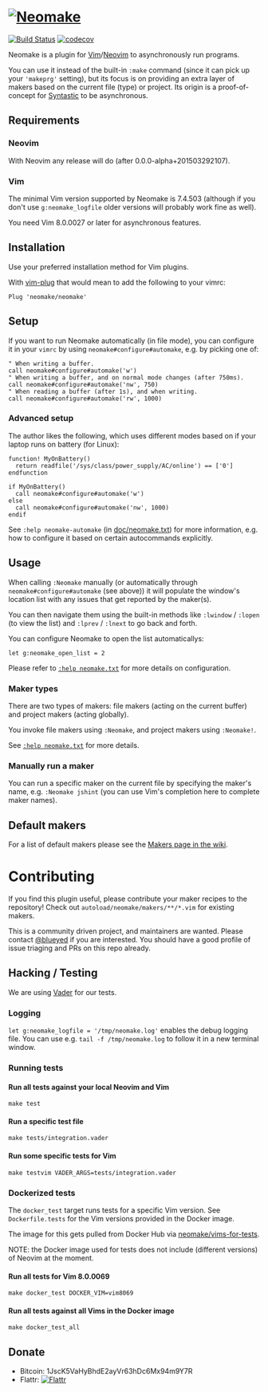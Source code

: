 # [![Neomake](https://cloud.githubusercontent.com/assets/111942/22717189/9e3e1760-ed67-11e6-94c5-e8955869d6d0.png)](#neomake)

[![Build Status](https://circleci.com/gh/neomake/neomake.png?style=shield)](https://circleci.com/gh/neomake/neomake)
[![codecov](https://codecov.io/gh/neomake/neomake/branch/master/graph/badge.svg)](https://codecov.io/gh/neomake/neomake)

Neomake is a plugin for [Vim]/[Neovim] to asynchronously run programs.

You can use it instead of the built-in `:make` command (since it can pick
up your `'makeprg'` setting), but its focus is on providing an extra layer
of makers based on the current file (type) or project.
Its origin is a proof-of-concept for [Syntastic] to be asynchronous.

## Requirements

### Neovim

With Neovim any release will do (after 0.0.0-alpha+201503292107).

### Vim

The minimal Vim version supported by Neomake is 7.4.503 (although if you don't
use `g:neomake_logfile` older versions will probably work fine as well).

You need Vim 8.0.0027 or later for asynchronous features.

## Installation

Use your preferred installation method for Vim plugins.

With [vim-plug](https://github.com/junegunn/vim-plug) that would mean to add
the following to your vimrc:

```vim
Plug 'neomake/neomake'
```

## Setup

If you want to run Neomake automatically (in file mode), you can configure it
in your `vimrc` by using `neomake#configure#automake`, e.g. by picking one of:

```vim
" When writing a buffer.
call neomake#configure#automake('w')
" When writing a buffer, and on normal mode changes (after 750ms).
call neomake#configure#automake('nw', 750)
" When reading a buffer (after 1s), and when writing.
call neomake#configure#automake('rw', 1000)
```

### Advanced setup

The author likes the following, which uses different modes based on if your
laptop runs on battery (for Linux):

```vim
function! MyOnBattery()
  return readfile('/sys/class/power_supply/AC/online') == ['0']
endfunction

if MyOnBattery()
  call neomake#configure#automake('w')
else
  call neomake#configure#automake('nw', 1000)
endif
```

See `:help neomake-automake` (in [doc/neomake.txt](doc/neomake.txt)) for more
information, e.g. how to configure it based on certain autocommands explicitly.

## Usage

When calling `:Neomake` manually (or automatically through
`neomake#configure#automake` (see above)) it will populate the window's
location list with any issues that get reported by the maker(s).

You can then navigate them using the built-in methods like `:lwindow` /
`:lopen` (to view the list) and `:lprev` / `:lnext` to go back and forth.

You can configure Neomake to open the list automaticallys:

```vim
let g:neomake_open_list = 2
```

Please refer to [`:help neomake.txt`] for more details on configuration.

### Maker types

There are two types of makers: file makers (acting on the current buffer) and
project makers (acting globally).

You invoke file makers using `:Neomake`, and project makers using `:Neomake!`.

See [`:help neomake.txt`] for more details.

### Manually run a maker

You can run a specific maker on the current file by specifying the maker's
name, e.g. `:Neomake jshint` (you can use Vim's completion here to complete
maker names).

## Default makers

For a list of default makers please see the
[Makers page in the wiki](https://github.com/neomake/neomake/wiki/Makers).

# Contributing

If you find this plugin useful, please contribute your maker recipes to the
repository! Check out `autoload/neomake/makers/**/*.vim` for existing makers.

This is a community driven project, and maintainers are wanted.
Please contact [@blueyed](https://github.com/blueyed) if you are interested.
You should have a good profile of issue triaging and PRs on this repo already.

## Hacking / Testing

We are using [Vader](https://github.com/junegunn/vader.vim) for our tests.

### Logging

`let g:neomake_logfile = '/tmp/neomake.log'` enables the debug logging file.
You can use e.g. `tail -f /tmp/neomake.log` to follow it in a new terminal
window.

### Running tests

#### Run all tests against your local Neovim and Vim

    make test

#### Run a specific test file

    make tests/integration.vader

#### Run some specific tests for Vim

    make testvim VADER_ARGS=tests/integration.vader

### Dockerized tests

The `docker_test` target runs tests for a specific Vim version.
See `Dockerfile.tests` for the Vim versions provided in the Docker image.

The image for this gets pulled from Docker Hub via
[neomake/vims-for-tests](https://hub.docker.com/r/neomake/vims-for-tests/).

NOTE: the Docker image used for tests does not include (different versions)
of Neovim at the moment.

#### Run all tests for Vim 8.0.0069

    make docker_test DOCKER_VIM=vim8069

#### Run all tests against all Vims in the Docker image

    make docker_test_all

## Donate

 * Bitcoin: 1JscK5VaHyBhdE2ayVr63hDc6Mx94m9Y7R
 * Flattr: [![Flattr](http://api.flattr.com/button/flattr-badge-large.png)](
https://flattr.com/submit/auto?user_id=blueyed&url=https://github.com/neomake/neomake&title=Neomake&language=en_GB&tags=github&category=software)

[Neovim]: http://neovim.org/
[Vim]: http://vim.org/
[Syntastic]: https://github.com/scrooloose/syntastic
[cargo]: https://github.com/neomake/neomake/blob/master/autoload/neomake/makers/cargo.vim
[mvn]: https://github.com/neomake/neomake/blob/master/autoload/neomake/makers/mvn.vim
[`:help neomake.txt`]: doc/neomake.txt
